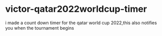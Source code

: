 # victor-qatar2022worldcup-timer
 i made a count down timer for the qatar world cup 2022,this also notifies you when the tournament begins
